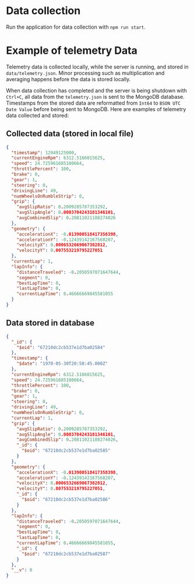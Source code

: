 # Data collection

Run the application for data collection with `npm run start`.

# Example of telemetry Data

Telemetry data is collected locally, while the server is running, and stored in `data/telemetry.json`. Minor processing such as multiplication and averaging happens before the data is stored locally.</br>

When data collection has completed and the server is being shutdown with `Ctrl+C`, all data from the `telemetry.json` is sent to the MongoDB database. Timestamps from the stored data are reformatted from `Int64` to `BSON UTC Date Value` before being sent to MongoDB. Here are examples of telemetry data collected and stored:</br>

## Collected data (stored in local file)

```json
{
  "timestamp": 12949125000,
  "currentEngineRpm": 6312.5166015625,
  "speed": 24.725961685180664,
  "throttlePercent": 100,
  "brake": 0,
  "gear": 1,
  "steering": 0,
  "drivingLine": 49,
  "numWheelsOnRumbleStrip": 0,
  "grip": {
    "avgSlipRatio": 0.2009285787353292,
    "avgSlipAngle": 0.0003704243181346101,
    "avgCombinedSlip": 0.20811021188274026
  },
  "geometry": {
    "accelerationX": -0.013900518417358398,
    "accelerationY": -0.12439142167568207,
    "velocityX": 0.0006532669067382812,
    "velocityY": 0.007553219795227051
  },
  "currentLap": 1,
  "lapInfo": {
    "distanceTraveled": -0.2050597071647644,
    "segment": 0,
    "bestLapTime": 0,
    "lastLapTime": 0,
    "currentLapTime": 0.46666669845581055
  }
}
```

## Data stored in database

```json
{
  "_id": {
    "$oid": "67210dc2cb537e1d7ba02584"
  },
  "timestamp": {
    "$date": "1970-05-30T20:58:45.000Z"
  },
  "currentEngineRpm": 6312.5166015625,
  "speed": 24.725961685180664,
  "throttlePercent": 100,
  "brake": 0,
  "gear": 1,
  "steering": 0,
  "drivingLine": 49,
  "numWheelsOnRumbleStrip": 0,
  "currentLap": 1,
  "grip": {
    "avgSlipRatio": 0.2009285787353292,
    "avgSlipAngle": 0.0003704243181346101,
    "avgCombinedSlip": 0.20811021188274026,
    "_id": {
      "$oid": "67210dc2cb537e1d7ba02585"
    }
  },
  "geometry": {
    "accelerationX": -0.013900518417358398,
    "accelerationY": -0.12439142167568207,
    "velocityX": 0.0006532669067382812,
    "velocityY": 0.007553219795227051,
    "_id": {
      "$oid": "67210dc2cb537e1d7ba02586"
    }
  },
  "lapInfo": {
    "distanceTraveled": -0.2050597071647644,
    "segment": 0,
    "bestLapTime": 0,
    "lastLapTime": 0,
    "currentLapTime": 0.46666669845581055,
    "_id": {
      "$oid": "67210dc2cb537e1d7ba02587"
    }
  },
  "__v": 0
}
```

